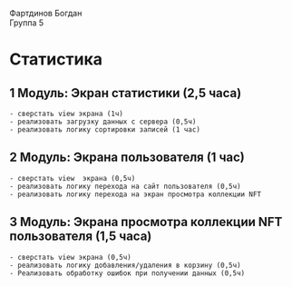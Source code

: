 Фартдинов Богдан
<br /> Группа 5

#  Статистика

## 1 Модуль: Экран статистики (2,5 часа)
    - сверстать view экрана (1ч)
    - реализовать загрузку данных с сервера (0,5ч)
    - реализовать логику сортировки записей (1 час)
    
## 2 Модуль: Экрана пользователя (1 час)
    - сверстать view  экрана (0,5ч)
    - реализовать логику перехода на сайт пользователя (0,5ч)
    - реализовать логику перехода на экран просмотра коллекции NFT

## 3 Модуль: Экрана просмотра коллекции NFT пользователя (1,5 часа)
    - сверстать view экрана (0,5ч)
    - реализовать логику добавления/удаления в корзину (0,5ч)
    - Реализовать обработку ошибок при получении данных (0,5ч)





